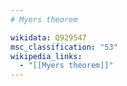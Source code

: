 ```yaml
---
# Myers theorem

wikidata: Q929547
msc_classification: "53"
wikipedia_links:
  - "[[Myers theorem]]"
---
```

